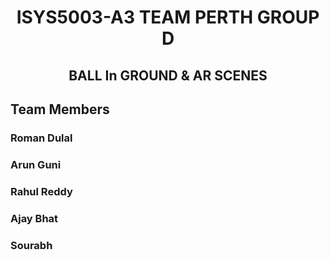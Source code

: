 <div align="center"> <h1> ISYS5003-A3 TEAM PERTH GROUP D </h1> </div>
 <div align="center"> <h2> BALL In GROUND & AR SCENES </h2> </div>
 
## Team Members

### Roman Dulal
### Arun Guni
### Rahul Reddy
### Ajay Bhat
### Sourabh
